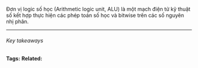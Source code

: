 Đơn vị logic số học (Arithmetic logic unit, ALU) là một mạch điện tử kỹ thuật số kết hợp thực hiện các phép toán số học và bitwise trên các số nguyên nhị phân.

----
###### Key takeaways

**Tags:**
**Related:**

